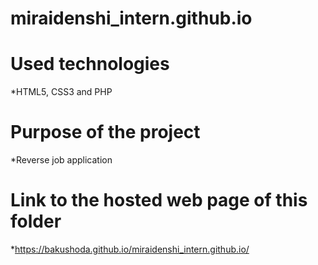 # miraidenshi_intern.github.io

# Used technologies
*HTML5, CSS3 and PHP

# Purpose of the project
*Reverse job application

# Link to the hosted web page of this folder
*https://bakushoda.github.io/miraidenshi_intern.github.io/
